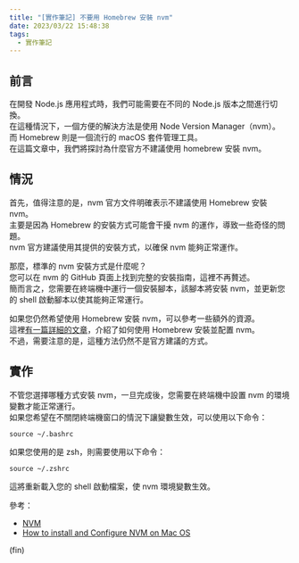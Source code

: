 ```yaml
---
title: "[實作筆記] 不要用 Homebrew 安裝 nvm"
date: 2023/03/22 15:48:38
tags:
  - 實作筆記
---
```


## 前言

在開發 Node.js 應用程式時，我們可能需要在不同的 Node.js 版本之間進行切換。  
在這種情況下，一個方便的解決方法是使用 Node Version Manager（nvm）。  
而 Homebrew 則是一個流行的 macOS 套件管理工具。  
在這篇文章中，我們將探討為什麼官方不建議使用 homebrew 安裝 nvm。

## 情況

首先，值得注意的是，nvm 官方文件明確表示不建議使用 Homebrew 安裝 nvm。  
主要是因為 Homebrew 的安裝方式可能會干擾 nvm 的運作，導致一些奇怪的問題。  
nvm 官方建議使用其提供的安裝方式，以確保 nvm 能夠正常運作。

那麼，標準的 nvm 安裝方式是什麼呢？  
您可以在 nvm 的 GitHub 頁面上找到完整的安裝指南，這裡不再贅述。  
簡而言之，您需要在終端機中運行一個安裝腳本，該腳本將安裝 nvm，並更新您的 shell 啟動腳本以使其能夠正常運行。

如果您仍然希望使用 Homebrew 安裝 nvm，可以參考一些額外的資源。  
這裡[有一篇詳細的文章](https://collabnix.com/how-to-install-and-configure-nvm-on-mac-os/)，介紹了如何使用 Homebrew 安裝並配置 nvm。  
不過，需要注意的是，這種方法仍然不是官方建議的方式。

## 實作

不管您選擇哪種方式安裝 nvm，一旦完成後，您需要在終端機中設置 nvm 的環境變數才能正常運行。  
如果您希望在不關閉終端機窗口的情況下讓變數生效，可以使用以下命令：

```terminal
source ~/.bashrc
```

如果您使用的是 zsh，則需要使用以下命令：

```terminal
source ~/.zshrc
```

這將重新載入您的 shell 啟動檔案，使 nvm 環境變數生效。

參考：

- [NVM](https://github.com/nvm-sh/nvm#installing-and-updating)
- [How to install and Configure NVM on Mac OS](https://collabnix.com/how-to-install-and-configure-nvm-on-mac-os/)

(fin)
